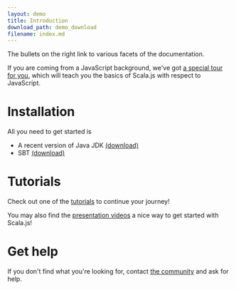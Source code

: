 ```yaml
---
layout: demo
title: Introduction
download_path: demo_download
filename: index.md
---
```


The bullets on the right link to various facets of the documentation.

If you are coming from a JavaScript background, we've got
[a special tour for you](sjs-for-js/), which will teach you the basics of
Scala.js with respect to JavaScript.

# Installation

All you need to get started is 

* A recent version of Java JDK [(download)](http://www.oracle.com/technetwork/java/javase/downloads/jdk8-downloads-2133151.html)
* SBT [(download)](http://www.scala-sbt.org/0.13/tutorial/Setup.html)

# Tutorials

Check out one of the [tutorials](../tutorial/) to continue your journey!

You may also find the [presentation videos](../community/presentations.html)
a nice way to get started with Scala.js!

# Get help

If you don't find what you're looking for, contact
[the community](../community/) and ask for help.
